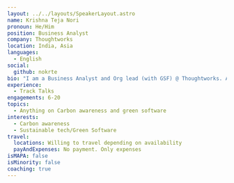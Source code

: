 ```yaml
---
layout: ../../layouts/SpeakerLayout.astro
name: Krishna Teja Nori
pronoun: He/Him
position: Business Analyst
company: Thoughtworks
location: India, Asia
languages:
  - English
social:
  github: nokrte
bio: "I am a Business Analyst and Org lead (with GSF) @ Thoughtworks. At GSF, Co-chair of the speakers group and also member of the Ontology project. Passionate about sustainability in all areas aim to incorporate sustainable thinking in each and everyone. "
experience:
  - Track Talks
engagements: 6-20
topics:
  - Anything on Carbon awareness and green software
interests:
  - Carbon awareness
  - Sustainable tech/Green Software
travel:
  locations: Willing to travel depending on availability
  payAndExpenses: No payment. Only expenses
isMAPA: false
isMinority: false
coaching: true
---
```

